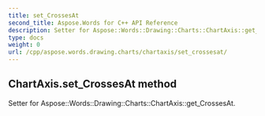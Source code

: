 ```yaml
---
title: set_CrossesAt
second_title: Aspose.Words for C++ API Reference
description: Setter for Aspose::Words::Drawing::Charts::ChartAxis::get_CrossesAt. 
type: docs
weight: 0
url: /cpp/aspose.words.drawing.charts/chartaxis/set_crossesat/
---
```

## ChartAxis.set_CrossesAt method


Setter for Aspose::Words::Drawing::Charts::ChartAxis::get_CrossesAt. 

